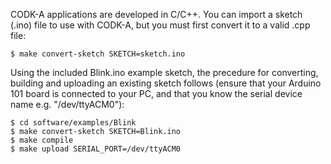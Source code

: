   CODK-A applications are developed in C/C++. You can import a sketch (.ino)
  file to use with CODK-A, but you must first convert it to a valid .cpp
  file:

    $ make convert-sketch SKETCH=sketch.ino

  Using the included Blink.ino example sketch, the precedure for converting,
  building and uploading an existing sketch follows (ensure that your
  Arduino 101 board is connected to your PC, and that you know the serial
  device name e.g. "/dev/ttyACM0"):

    $ cd software/examples/Blink
    $ make convert-sketch SKETCH=Blink.ino
    $ make compile
    $ make upload SERIAL_PORT=/dev/ttyACM0

